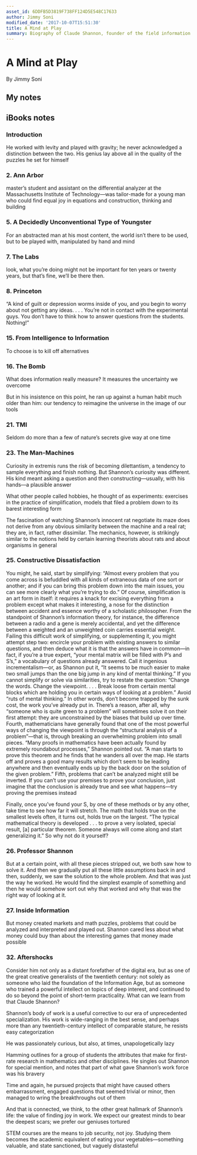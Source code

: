 ```yaml
---
asset_id: 6DDFB5D3819F738FF124D5E548C17633
author: Jimmy Soni
modified_date: '2017-10-07T15:51:30'
title: A Mind at Play
summary: Biography of Claude Shannon, founder of the field information theory. His genius provided us the intellectual foundation for all modern communications. The main thread of the book is how he managed to maintain levity with his work and approach problems playfully.
---
```


# A Mind at Play

By Jimmy Soni

## My notes <a name="my_notes_dont_delete"></a>



## iBooks notes <a name="ibooks_notes_dont_delete"></a>

### Introduction

He worked with levity and played with gravity; he never acknowledged a distinction between the two. His genius lay above all in the quality of the puzzles he set for himself

### 2. Ann Arbor

master’s student and assistant on the differential analyzer at the Massachusetts Institute of Technology—was tailor-made for a young man who could find equal joy in equations and construction, thinking and building

### 5. A Decidedly Unconventional Type of Youngster

For an abstracted man at his most content, the world isn’t there to be used, but to be played with, manipulated by hand and mind

### 7. The Labs

look, what you’re doing might not be important for ten years or twenty years, but that’s fine, we’ll be there then.

### 8. Princeton

“A kind of guilt or depression worms inside of you, and you begin to worry about not getting any ideas. . . . You’re not in contact with the experimental guys. You don’t have to think how to answer questions from the students. Nothing!”

### 15. From Intelligence to Information

To choose is to kill off alternatives

### 16. The Bomb

What does information really measure? It measures the uncertainty we overcome

But in his insistence on this point, he ran up against a human habit much older than him: our tendency to reimagine the universe in the image of our tools

### 21. TMI

Seldom do more than a few of nature’s secrets give way at one time

### 23. The Man-Machines

Curiosity in extremis runs the risk of becoming dilettantism, a tendency to sample everything and finish nothing. But Shannon’s curiosity was different. His kind meant asking a question and then constructing—usually, with his hands—a plausible answer

What other people called hobbies, he thought of as experiments: exercises in the practice of simplification, models that filed a problem down to its barest interesting form

The fascination of watching Shannon’s innocent rat negotiate its maze does not derive from any obvious similarity between the machine and a real rat; they are, in fact, rather dissimilar. The mechanics, however, is strikingly similar to the notions held by certain learning theorists about rats and about organisms in general

### 25. Constructive Dissatisfaction

You might, he said, start by simplifying: “Almost every problem that you come across is befuddled with all kinds of extraneous data of one sort or another; and if you can bring this problem down into the main issues, you can see more clearly what you’re trying to do.” Of course, simplification is an art form in itself: it requires a knack for excising everything from a problem except what makes it interesting, a nose for the distinction between accident and essence worthy of a scholastic philosopher. From the standpoint of Shannon’s information theory, for instance, the difference between a radio and a gene is merely accidental, and yet the difference between a weighted and an unweighted coin carries essential weight.
Failing this difficult work of simplifying, or supplementing it, you might attempt step two: encircle your problem with existing answers to similar questions, and then deduce what it is that the answers have in common—in fact, if you’re a true expert, “your mental matrix will be filled with P’s and S’s,” a vocabulary of questions already answered. Call it ingenious incrementalism—or, as Shannon put it, “It seems to be much easier to make two small jumps than the one big jump in any kind of mental thinking.”
If you cannot simplify or solve via similarities, try to restate the question: “Change the words. Change the viewpoint. . . . Break loose from certain mental blocks which are holding you in certain ways of looking at a problem.” Avoid “ruts of mental thinking.” In other words, don’t become trapped by the sunk cost, the work you’ve already put in. There’s a reason, after all, why “someone who is quite green to a problem” will sometimes solve it on their first attempt: they are unconstrained by the biases that build up over time.
Fourth, mathematicians have generally found that one of the most powerful ways of changing the viewpoint is through the “structural analysis of a problem”—that is, through breaking an overwhelming problem into small pieces. “Many proofs in mathematics have been actually found by extremely roundabout processes,” Shannon pointed out. “A man starts to prove this theorem and he finds that he wanders all over the map. He starts off and proves a good many results which don’t seem to be leading anywhere and then eventually ends up by the back door on the solution of the given problem.” Fifth, problems that can’t be analyzed might still be inverted. If you can’t use your premises to prove your conclusion, just imagine that the conclusion is already true and see what happens—try proving the premises instead

Finally, once you’ve found your S, by one of these methods or by any other, take time to see how far it will stretch. The math that holds true on the smallest levels often, it turns out, holds true on the largest. “The typical mathematical theory is developed . . . to prove a very isolated, special result, [a] particular theorem. Someone always will come along and start generalizing it.” So why not do it yourself?

### 26. Professor Shannon

But at a certain point, with all these pieces stripped out, we both saw how to solve it. And then we gradually put all these little assumptions back in and then, suddenly, we saw the solution to the whole problem. And that was just the way he worked. He would find the simplest example of something and then he would somehow sort out why that worked and why that was the right way of looking at it.

### 27. Inside Information

But money created markets and math puzzles, problems that could be analyzed and interpreted and played out. Shannon cared less about what money could buy than about the interesting games that money made possible

### 32. Aftershocks

Consider him not only as a distant forefather of the digital era, but as one of the great creative generalists of the twentieth century: not solely as someone who laid the foundation of the Information Age, but as someone who trained a powerful intellect on topics of deep interest, and continued to do so beyond the point of short-term practicality.
What can we learn from that Claude Shannon?

Shannon’s body of work is a useful corrective to our era of unprecedented specialization. His work is wide-ranging in the best sense, and perhaps more than any twentieth-century intellect of comparable stature, he resists easy categorization

He was passionately curious, but also, at times, unapologetically lazy

Hamming outlines for a group of students the attributes that make for first-rate research in mathematics and other disciplines. He singles out Shannon for special mention, and notes that part of what gave Shannon’s work force was his bravery

Time and again, he pursued projects that might have caused others embarrassment, engaged questions that seemed trivial or minor, then managed to wring the breakthroughs out of them

And that is connected, we think, to the other great hallmark of Shannon’s life: the value of finding joy in work. We expect our greatest minds to bear the deepest scars; we prefer our geniuses tortured

STEM courses are the means to job security, not joy. Studying them becomes the academic equivalent of eating your vegetables—something valuable, and state sanctioned, but vaguely distasteful